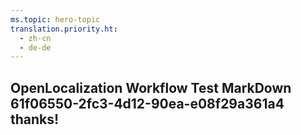```yaml
---
ms.topic: hero-topic
translation.priority.ht: 
  - zh-cn
  - de-de
---
```

## OpenLocalization Workflow Test MarkDown 61f06550-2fc3-4d12-90ea-e08f29a361a4 thanks!
